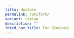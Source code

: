 ```yaml
---
title: Uniform
permalink: /uniform/
variant: tiptap
description: ""
third_nav_title: For Students
---
```

